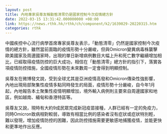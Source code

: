 ```yaml
---
layout: post
title: 內地專家吳尊友稱動態清零仍是國家控制今次疫情總方針
date: 2022-03-15 13:31:42.000000000 +08:00
link: https://news.rthk.hk/rthk/ch/component/k2/1639029-20220315.htm
categories: rthk
---
```


中國疾控中心流行病學首席專家吳尊友表示，「動態清零」仍然是國家控制今次疫情的總方針，雖然當前面臨的疫情形勢十分嚴峻，但與Omicron變異病毒株襲擊歐美國家及周邊國家時，出現的單日新增病例數目大幅上升和死亡數字繼續增加相比，已經取得疫情防控的巨大成功，相信在「動態清零」總方針的指引下，落實各項疫情防控措施，全國疫情形勢在未來數周一定會得到明顯控制。

吳尊友在微博發文說，受到全球尤其是亞洲疫情高發和Omicron傳染性強影響，內地出現局部聚集性疫情多點同時發生的局面，疫情形勢十分嚴峻，自今年1月起，內地報告本土聚集性疫情明顯增加，境外輸入病例則主要來自周邊國家和地區，例如越南、緬甸和香港特區等。

吳尊友又說，現時有大約9成民眾完成新冠疫苗接種，人群已經有一定的免疫力，同時Omicron致病相對較弱，導致有相當比例的感染者沒有症狀或症狀特別輕，難以發現，增加疫情防控的困難，因此防控措施需要更敏感地捕獲疫情，並能更快和更準地作出反應。
